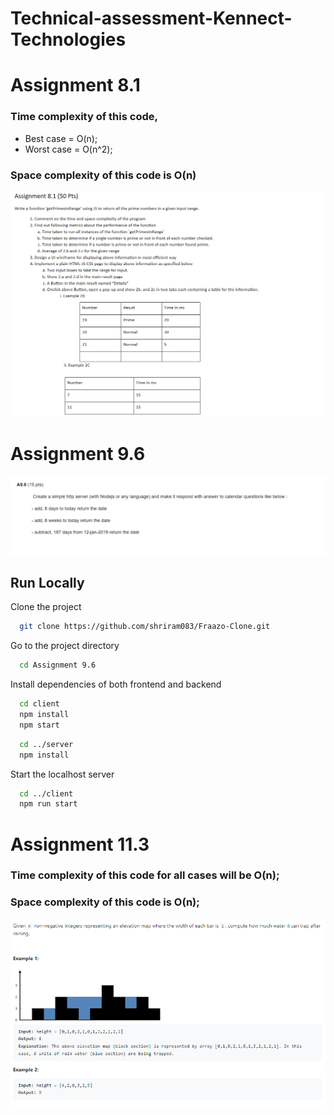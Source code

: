 # Technical-assessment-Kennect-Technologies
# Assignment 8.1
 
 ### Time complexity of this code,
 - Best case = O(n);
 - Worst case = O(n^2);

 ### Space complexity of this code is O(n)
 
 <img src="https://github.com/PratikMate/Technical-assessment-Kennect-Technologies-/blob/main/Assignment%208.1/Assignment%208.1.png" alt="Assignment 8.1 image"/>

# Assignment 9.6

<img src="https://github.com/PratikMate/Technical-assessment-Kennect-Technologies-/blob/main/Assignment%209.6/Question.png" alt="Assignment 9.6 image"/>

## Run Locally

Clone the project

```bash
  git clone https://github.com/shriram083/Fraazo-Clone.git
```

Go to the project directory

```bash
  cd Assignment 9.6
```

Install dependencies of both frontend and backend

```bash
  cd client
  npm install
  npm start
```

```bash
  cd ../server
  npm install
```

Start the localhost server

```bash
  cd ../client
  npm run start
```

# Assignment 11.3
### Time complexity of this code for all cases will be O(n);
### Space complexity of this code is O(n);

<img src="https://github.com/PratikMate/Technical-assessment-Kennect-Technologies-/blob/main/Assignment%2011.3/Question.png" alt="Assignment 11.3 image"/>
